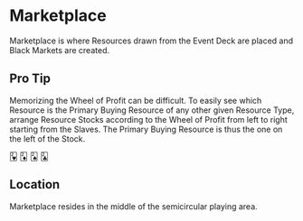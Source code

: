 # Marketplace

Marketplace is where Resources drawn from the Event Deck are placed and Black Markets are created.

## Pro Tip

Memorizing the Wheel of Profit can be difficult. To easily see which Resource is the Primary Buying Resource of any other given Resource Type, arrange Resource Stocks according to the Wheel of Profit from left to right starting from the Slaves. The Primary Buying Resource is thus the one on the left of the Stock.

🂲 🃂 🂢 🃒

## Location

Marketplace resides in the middle of the semicircular playing area.
